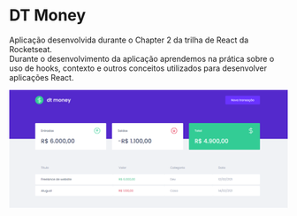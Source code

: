 # DT Money

Aplicação desenvolvida durante o Chapter 2 da trilha de React da Rocketseat.</br>
Durante o desenvolvimento da aplicação aprendemos na prática sobre o uso de hooks, contexto e outros conceitos utilizados para desenvolver aplicações React.

![Alt text](https://github.com/brunood07/dtmoney/blob/main/images/dtmoney.png?raw=true "Imagem da aplicação rodando.")
